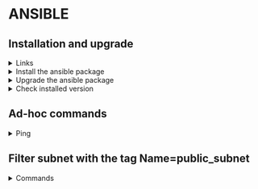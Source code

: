 # ANSIBLE

## Installation and upgrade

<details><summary>Links</summary>
<p>
https://docs.ansible.com/ansible/latest/installation_guide/intro_installation.html
</p>
</details>  
  
<details><summary>Install the ansible package</summary>
<p>

```bash
#Pip must be present before ansible installation
python -m pip install ansible
```

</p>
</details>

<details><summary>Upgrade the ansible package</summary>
<p>

```bash
#Pip must be present before ansible installation
python -m pip install --upgrade ansible
```

</p>
</details>

<details><summary>Check installed version</summary>
<p>

```bash
#ansible-core
ansible --version
```

```bash
#ansible
python -m pip show ansible
```

</p>
</details>

## Ad-hoc commands

<details><summary>Ping</summary>
<p>

```bash
#ping all hosts
ansible -m ping all
```

</p>
</details>

## Filter subnet with the tag Name=public_subnet

<details><summary>Commands</summary>
<p>
  
```bash
aws ec2 describe-subnets --filters Name=tag:Name,Values=public_subnet --query "Subnets[*].SubnetId" --output text
```
